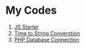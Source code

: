 # My Codes

1. [JS Starter](js-starter.js)
2. [Time to String Converstion](timetostr.php)
2. [PHP Database Connection](database-connection.php)
